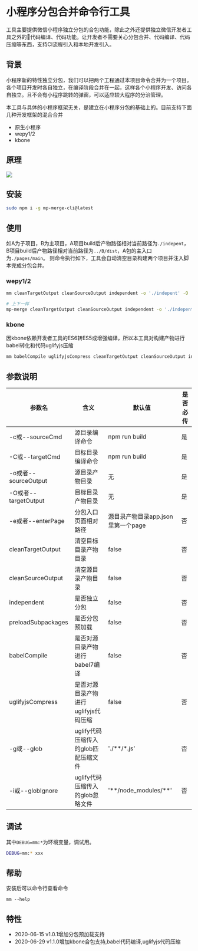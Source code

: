 # 小程序分包合并命令行工具
工具主要提供微信小程序独立分包的合包功能，除此之外还提供独立微信开发者工具之外的代码编译、代码功能。让开发者不需要关心分包合并、代码编译、代码压缩等东西，支持CI流程引入和本地开发引入。

## 背景
小程序新的特性独立分包，我们可以把两个工程通过本项目命令合并为一个项目。各个项目开发时各自独立，在编译阶段合并在一起，这样各个小程序开发、访问各自独立。且不会有小程序跳转的弹窗，可以适应较大程序的分治管理。

本工具与具体的小程序框架无关，是建立在小程序分包的基础上的。目前支持下面几种开发框架的混合合并

- 原生小程序
- wepy1/2
- kbone

## 原理
![](https://manfredhu-1252588796.cos.ap-guangzhou.myqcloud.com/mp-merge-cli%E5%8E%9F%E7%90%86.png)

## 安装

```bash
sudo npm i -g mp-merge-cli@latest
```

## 使用
如A为子项目，B为主项目，A项目build后产物路径相对当前路径为`./indepent`，B项目build后产物路径相对当前路径为`../B/dist`，A包的主入口为`./pages/main`。
则命令执行如下，工具会自动清空目录构建两个项目并注入脚本完成分包合并。

### wepy1/2
```bash
mm cleanTargetOutput cleanSourceOutput independent -o './indepent' -O '../B/dist' -e './pages/main'

# 上下一样
mp-merge cleanTargetOutput cleanSourceOutput independent -o './indepent' -O '../B/dist' -e './pages/main'
```

### kbone
因kbone依赖开发者工具的ES6转ES5或增强编译，所以本工具对构建产物进行babel转化和代码uglifyjs压缩

```bash
mm babelCompile uglifyjsCompress cleanTargetOutput cleanSourceOutput independent -r "kbone" -c "npm run build:mp" -o './dist/mp' -O '../B/dist'
```

## 参数说明

| 参数名               | 含义                 | 默认值        | 是否必传 |
| -------------------- | -------------------- | ------------- | -------- |
| -c或--sourceCmd      | 源目录编译命令       | npm run build | 是       |
| -C或--targetCmd      | 目标目录编译命令     | npm run build | 是       |
| -o或者--sourceOutput | 源目录产物目录       | 无            | 是       |
| -O或者--targetOutput | 目标目录产物目录     | 无            | 是       |
| -e或者--enterPage    | 分包入口页面相对路径 | 源目录产物目录app.json里第一个page| 否       |
| cleanTargetOutput          | 清空目标目录产物目录         | false         | 否       |
| cleanSourceOutput          | 清空源目录产物目录         | false         | 否       |
| independent          | 是否独立分包         | false         | 否       |
| preloadSubpackages          | 是否分包预加载         | false         | 否       |
| babelCompile          | 是否对源目录产物进行babel7编译         | false         | 否       |
| uglifyjsCompress          | 是否对源目录产物进行uglifyjs代码压缩         | false         | 否       |
| -g或--glob          | uglify代码压缩传入的glob匹配压缩文件        | './**/*.js'         | 否       |
| -i或--globIgnore          | uglify代码压缩传入的glob忽略文件        | '\*\*/node_modules/\*\*'         | 否  |


## 调试
其中`DEBUG=mm:*`为环境变量，调试用。

```bash
DEBUG=mm:* xxx
```

## 帮助
安装后可以命令行查看命令
```
mm --help
```

## 特性
- 2020-06-15 v1.0.1增加分包预加载支持
- 2020-06-29 v1.1.0增加kbone合包支持,babel代码编译,uglifyjs代码压缩
